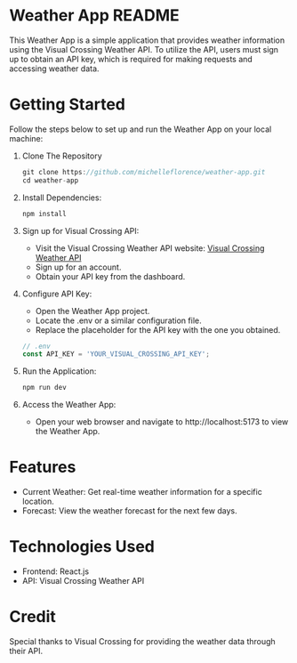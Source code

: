 # Weather App README

This Weather App is a simple application that provides weather information using the Visual Crossing Weather API. To utilize the API, users must sign up to obtain an API key, which is required for making requests and accessing weather data.

# Getting Started
Follow the steps below to set up and run the Weather App on your local machine:

1. Clone The Repository
   ```js
   git clone https://github.com/michelleflorence/weather-app.git
   cd weather-app
   ```
2. Install Dependencies:
    ```js
    npm install 
    ```
3. Sign up for Visual Crossing API:
   - Visit the Visual Crossing Weather API website: [Visual Crossing Weather API](http://www.visualcrossing.com/weather-api)
   - Sign up for an account.
   - Obtain your API key from the dashboard.
  
4. Configure API Key:
   - Open the Weather App project.
   - Locate the .env or a similar configuration file.
   - Replace the placeholder for the API key with the one you obtained.
    ```js
    // .env
    const API_KEY = 'YOUR_VISUAL_CROSSING_API_KEY';
    ```
5. Run the Application:
    ```js
    npm run dev
    ```
6. Access the Weather App:
   - Open your web browser and navigate to http://localhost:5173 to view the Weather App.

# Features
- Current Weather: Get real-time weather information for a specific location.
- Forecast: View the weather forecast for the next few days.

# Technologies Used
- Frontend: React.js
- API: Visual Crossing Weather API

# Credit
Special thanks to Visual Crossing for providing the weather data through their API.
